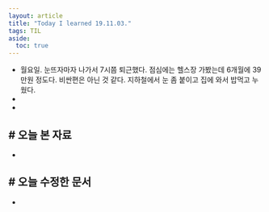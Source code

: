 ```yaml
---
layout: article
title: "Today I learned 19.11.03."
tags: TIL
aside:
  toc: true
---
```


- 월요일. 눈뜨자마자 나가서 7시쯤 퇴근했다. 점심에는 헬스장 가봤는데 6개월에 39만원 정도다. 비싼편은 아닌 것 같다. 지하철에서 눈 좀 붙이고 집에 와서 밥먹고 누웠다. 
- 
- 



## # 오늘 본 자료

-  




## # 오늘 수정한 문서

- 

